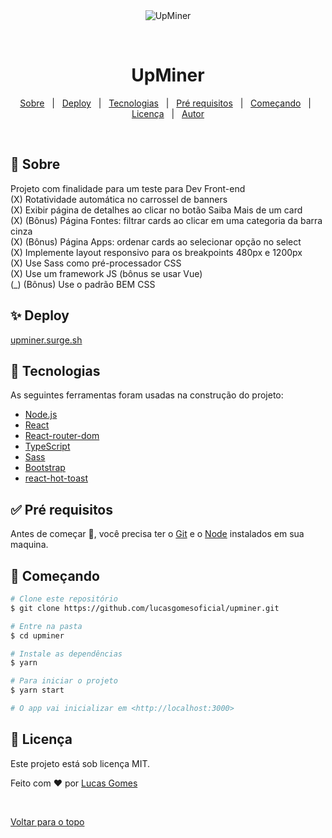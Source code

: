 <div align="center" id="top"> 
  <img src="https://i.imgur.com/JIauhCT.png" alt="UpMiner" />

  &#xa0;

  <!-- <a href="https://bored.netlify.com">Demo</a> -->
</div>

<h1 align="center">UpMiner</h1>

<p align="center">
  <a href="#dart-sobre">Sobre</a> &#xa0; | &#xa0; 
  <a href="#sparkles-surge">Deploy</a> &#xa0; | &#xa0;
  <a href="#rocket-tecnologias">Tecnologias</a> &#xa0; | &#xa0;
  <a href="#white_check_mark-pré-requesitos">Pré requisitos</a> &#xa0; | &#xa0;
  <a href="#checkered_flag-começando">Começando</a> &#xa0; | &#xa0;
  <a href="#memo-licença">Licença</a> &#xa0; | &#xa0;
  <a href="https://github.com/lucasgomesoficial" target="_blank">Autor</a>
</p>

<br>

## :dart: Sobre ##

Projeto com finalidade para um teste para Dev Front-end </br>
(X) Rotatividade automática no carrossel de banners </br>
(X) Exibir página de detalhes ao clicar no botão Saiba Mais de um card </br>
(X) (Bônus) Página Fontes: filtrar cards ao clicar em uma categoria da barra cinza </br>
(X) (Bônus) Página Apps: ordenar cards ao selecionar opção no select </br>
(X) Implemente layout responsivo para os breakpoints 480px e 1200px </br>
(X) Use Sass como pré-processador CSS </br>
(X) Use um framework JS (bônus se usar Vue) </br>
(_) (Bônus) Use o padrão BEM CSS </br>

## :sparkles: Deploy ##

<a href="https://upminer.surge.sh/" target="_blank">upminer.surge.sh</a>

## :rocket: Tecnologias ##

As seguintes ferramentas foram usadas na construção do projeto:

- [Node.js](https://nodejs.org/en/)
- [React](https://pt-br.reactjs.org/)
- [React-router-dom](https://reactrouter.com/web/guides/quick-start)
- [TypeScript](https://www.typescriptlang.org/)
- [Sass](https://sass-lang.com/)
- [Bootstrap](https://react-bootstrap.github.io/)
- [react-hot-toast](https://react-hot-toast.com/)

## :white_check_mark: Pré requisitos ##

Antes de começar :checkered_flag:, você precisa ter o [Git](https://git-scm.com) e o [Node](https://nodejs.org/en/) instalados em sua maquina.

## :checkered_flag: Começando ##

```bash
# Clone este repositório
$ git clone https://github.com/lucasgomesoficial/upminer.git

# Entre na pasta
$ cd upminer

# Instale as dependências
$ yarn

# Para iniciar o projeto
$ yarn start

# O app vai inicializar em <http://localhost:3000>
```

## :memo: Licença ##

Este projeto está sob licença MIT.


Feito com :heart: por <a href="https://github.com/lucasgomesoficial" target="_blank">Lucas Gomes</a>

&#xa0;

<a href="#top">Voltar para o topo</a>
